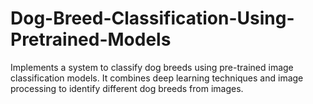 # Dog-Breed-Classification-Using-Pretrained-Models
Implements a system to classify dog breeds using pre-trained image classification models. It combines deep learning techniques and image processing to identify different dog breeds from images.
